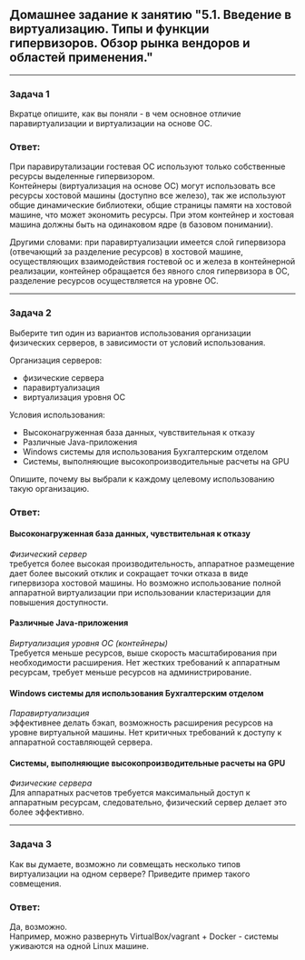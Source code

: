 ## Домашнее задание к занятию "5.1. Введение в виртуализацию. Типы и функции гипервизоров. Обзор рынка вендоров и областей применения."  

----

### Задача 1

Вкратце опишите, как вы поняли - в чем основное отличие паравиртуализации и виртуализации на основе ОС.  

### Ответ:  

При паравирутализации гостевая ОС используют только собственные ресурсы выделенные гипервизором.  
Контейнеры (виртуализация на основе ОС) могут использовать все ресурсы хостовой машины (доступно все железо), так же используют общие динамические библиотеки, общие страницы памяти на хостовой машине, что может экономить ресурсы. При этом контейнер и хостовая машина должны быть на одинаковом ядре (в базовом понимании).  

Другими словами: при паравиртуализации имеется слой гипервизора (отвечающий за разделение ресурсов) в хостовой машине, осуществляющих взаимодействия гостевой ос и железа в контейнерной реализации, контейнер обращается без явного слоя гипервизора в ОС, разделение ресурсов осуществляется на уровне ОС.  

---

### Задача 2

Выберите тип один из вариантов использования организации физических серверов, в зависимости от условий использования.  

Организация серверов:
- физические сервера
- паравиртуализация
- виртуализация уровня ОС

Условия использования:

- Высоконагруженная база данных, чувствительная к отказу
- Различные Java-приложения
- Windows системы для использования Бухгалтерским отделом 
- Системы, выполняющие высокопроизводительные расчеты на GPU

Опишите, почему вы выбрали к каждому целевому использованию такую организацию.  

### Ответ:  

#### Высоконагруженная база данных, чувствительная к отказу

_Физический сервер_  
        требуется более высокая производительность, аппаратное размещение дает более высокий отклик и сокращает точки отказа в виде гипервизора хостовой машины. Но возможно использование полной аппаратной виртуализации при использовании кластеризации для повышения доступности.  

#### Различные Java-приложения  

_Виртуализация уровня ОС (контейнеры)_  
        Требуется меньше ресурсов, выше скорость масштабирования при необходимости расширения. Нет жестких требований к аппаратным ресурсам, требует меньше ресурсов на администрирование.  

#### Windows системы для использования Бухгалтерским отделом  
_Паравиртуализация_  
        эффективнее делать бэкап, возможность расширения ресурсов на уровне виртуальной машины. Нет критичных требований к доступу к аппаратной составляющей сервера.  
        
#### Системы, выполняющие высокопроизводительные расчеты на GPU
_Физические сервера_   
        Для аппаратных расчетов требуется максимальный доступ к аппаратным ресурсам, следовательно, физический сервер делает это более эффективно.   

---  

### Задача 3

Как вы думаете, возможно ли совмещать несколько типов виртуализации на одном сервере?
Приведите пример такого совмещения.

### Ответ:  

Да, возможно.  
Например, можно развернуть VirtualBox/vagrant + Docker - системы уживаются на одной Linux машине.  
